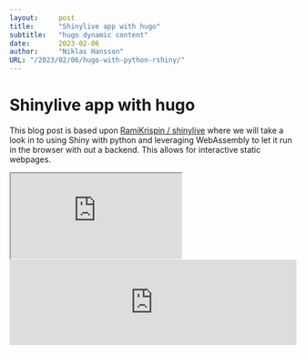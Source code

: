 ```yaml
---
layout:     post 
title:      "Shinylive app with hugo"
subtitle:   "hugo dynamic content"
date:       2023-02-06
author:     "Niklas Hansson"
URL: "/2023/02/06/hugo-with-python-rshiny/"
---
```

# Shinylive app with hugo

This blog post is based upon [RamiKrispin
/
shinylive](https://github.com/RamiKrispin/shinylive) where we will take a look in to using Shiny with python and leveraging WebAssembly to let it run in the browser with out a backend. This allows for interactive static webpages. 


<iframe src="https://nikenano.github.io/shinylive/"></iframe>


<!--shiny.html-->
<iframe src="https://nikenano.github.io/shinylive/{{ index .Params 0 }}/"
        style="height:{{ index .Params 1 }}px;width:100%;border:none;overflow:hidden;" scrolling="no"></iframe>
